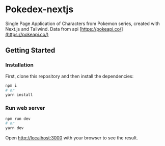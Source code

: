 # Pokedex-nextjs

Single Page Application of Characters from Pokemon series, created with Next.js and Tailwind. Data from api [https://pokeapi.co/](https://pokeapi.co/)

## Getting Started

### Installation

First, clone this repository and then install the dependencies:

```bash
npm i
# or
yarn install
```

### Run web server

```bash
npm run dev
# or
yarn dev
```

Open [http://localhost:3000](http://localhost:3000) with your browser to see the result.

